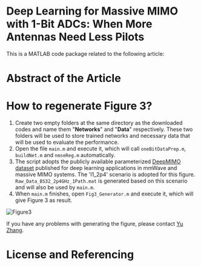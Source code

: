# Deep Learning for Massive MIMO with 1-Bit ADCs: When More Antennas Need Less Pilots
This is a MATLAB code package related to the following article:
# Abstract of the Article

# How to regenerate Figure 3?
1. Create two empty folders at the same directory as the downloaded codes and name them "**Networks**" and "**Data**" respectively. These two folders will be used to store trained networks and necessary data that will be used to evaluate the performance.
2. Open the file `main.m` and execute it, which will call `oneBitDataPrep.m`, `buildNet.m` and `nmseReg.m` automatically.
3. The script adopts the publicly available parameterized [DeepMIMO dataset](http://deepmimo.net/ray_tracing.html?i=1) published for deep learning applications in mmWave and massive MIMO systems. The 'I1_2p4' scenario is adopted for this figure. `Raw_Data_BS32_2p4GHz_1Path.mat` is generated based on this scenario and will also be used by `main.m`.
4. When `main.m` finishes, open `Fig3_Generator.m` and execute it, which will give Figure 3 as result.

![Figure3](https://github.com/YuZhang-GitHub/1-Bit-ADCs/blob/master/SNR.png)

If you have any problems with generating the figure, please contact [Yu Zhang](https://sites.google.com/view/yuzhangmatrix).

# License and Referencing
